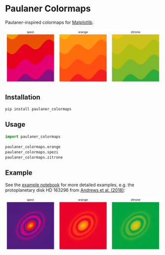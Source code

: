 # Paulaner Colormaps

Paulaner-inspired colormaps for [Matplotlib](https://matplotlib.org/).

![Paulaner Wave](examples/wave.png "Paulaner Wave")

## Installation

```bash
pip install paulaner_colormaps
```

## Usage

```python
import paulaner_colormaps

paulaner_colormaps.orange
paulaner_colormaps.spezi
paulaner_colormaps.zitrone
```

## Example

See the [example notebook](examples/example.ipynb) for more detailed examples, e.g. the protoplanetary disk HD 163296 from [Andrews et al. (2018)](https://iopscience.iop.org/article/10.3847/2041-8213/aaf741):

![HD 163296](examples/hd163296.png "HD163296")